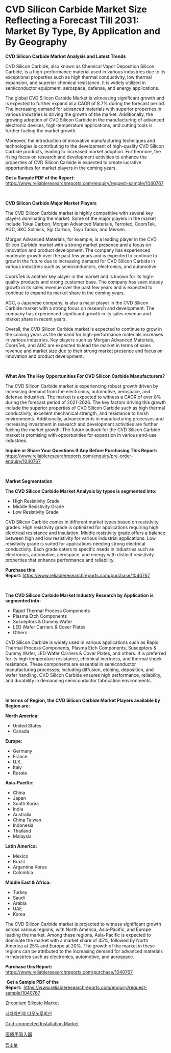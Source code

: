 <p><h1>CVD Silicon Carbide Market Size Reflecting a Forecast Till 2031: Market By Type, By Application and By Geography</h1></p><p><strong>CVD Silicon Carbide Market Analysis and Latest Trends</strong></p>
<p><p>CVD Silicon Carbide, also known as Chemical Vapor Deposition Silicon Carbide, is a high-performance material used in various industries due to its exceptional properties such as high thermal conductivity, low thermal expansion, and superior chemical resistance. It is widely utilized in semiconductor equipment, aerospace, defense, and energy applications.</p><p>The global CVD Silicon Carbide Market is witnessing significant growth and is expected to further expand at a CAGR of 8.7% during the forecast period. The increasing demand for advanced materials with superior properties in various industries is driving the growth of the market. Additionally, the growing adoption of CVD Silicon Carbide in the manufacturing of advanced electronic devices, high-temperature applications, and cutting tools is further fueling the market growth.</p><p>Moreover, the introduction of innovative manufacturing techniques and technologies is contributing to the development of high-quality CVD Silicon Carbide products, leading to increased market adoption. Furthermore, the rising focus on research and development activities to enhance the properties of CVD Silicon Carbide is expected to create lucrative opportunities for market players in the coming years.</p></p>
<p><strong>Get a Sample PDF of the Report:&nbsp;</strong> <a href="https://www.reliableresearchreports.com/enquiry/request-sample/1040767">https://www.reliableresearchreports.com/enquiry/request-sample/1040767</a></p>
<p>&nbsp;</p>
<p><strong>CVD Silicon Carbide Major Market Players</strong></p>
<p><p>The CVD Silicon Carbide market is highly competitive with several key players dominating the market. Some of the major players in the market include Tokai Carbon, Morgan Advanced Materials, Ferrotec, CoorsTek, AGC, SKC Solmics, Sgl Carbon, Toyo Tanso, and Mersen.</p><p>Morgan Advanced Materials, for example, is a leading player in the CVD Silicon Carbide market with a strong market presence and a focus on innovation and product development. The company has experienced moderate growth over the past few years and is expected to continue to grow in the future due to increasing demand for CVD Silicon Carbide in various industries such as semiconductors, electronics, and automotive.</p><p>CoorsTek is another key player in the market and is known for its high-quality products and strong customer base. The company has seen steady growth in its sales revenue over the past few years and is expected to continue to expand its market share in the coming years.</p><p>AGC, a Japanese company, is also a major player in the CVD Silicon Carbide market with a strong focus on research and development. The company has experienced significant growth in its sales revenue and market share in recent years.</p><p>Overall, the CVD Silicon Carbide market is expected to continue to grow in the coming years as the demand for high-performance materials increases in various industries. Key players such as Morgan Advanced Materials, CoorsTek, and AGC are expected to lead the market in terms of sales revenue and market size due to their strong market presence and focus on innovation and product development.</p></p>
<p>&nbsp;</p>
<p><strong>What Are The Key Opportunities For CVD Silicon Carbide Manufacturers?</strong></p>
<p><p>The CVD Silicon Carbide market is experiencing robust growth driven by increasing demand from the electronics, automotive, aerospace, and defense industries. The market is expected to witness a CAGR of over 8% during the forecast period of 2021-2026. The key factors driving this growth include the superior properties of CVD Silicon Carbide such as high thermal conductivity, excellent mechanical strength, and resistance to harsh environments. Additionally, advancements in manufacturing processes and increasing investment in research and development activities are further fueling the market growth. The future outlook for the CVD Silicon Carbide market is promising with opportunities for expansion in various end-use industries.</p></p>
<p><strong>Inquire or Share Your Questions If Any Before Purchasing This Report:</strong> <a href="https://www.reliableresearchreports.com/enquiry/pre-order-enquiry/1040767">https://www.reliableresearchreports.com/enquiry/pre-order-enquiry/1040767</a></p>
<p>&nbsp;</p>
<p><strong>Market Segmentation</strong></p>
<p><strong>The CVD Silicon Carbide Market Analysis by types is segmented into:</strong></p>
<p><ul><li>High Resistivity Grade</li><li>Middle Resistivity Grade</li><li>Low Resistivity Grade</li></ul></p>
<p><p>CVD Silicon Carbide comes in different market types based on resistivity grades. High resistivity grade is optimized for applications requiring high electrical resistance and insulation. Middle resistivity grade offers a balance between high and low resistivity for various industrial applications. Low resistivity grade is suited for applications needing strong electrical conductivity. Each grade caters to specific needs in industries such as electronics, automotive, aerospace, and energy with distinct resistivity properties that enhance performance and reliability.</p></p>
<p><strong>Purchase this Report:&nbsp;</strong><a href="https://www.reliableresearchreports.com/purchase/1040767">https://www.reliableresearchreports.com/purchase/1040767</a></p>
<p>&nbsp;</p>
<p><strong>The CVD Silicon Carbide Market Industry Research by Application is segmented into:</strong></p>
<p><ul><li>Rapid Thermal Process Components</li><li>Plasma Etch Components</li><li>Susceptors & Dummy Wafer</li><li>LED Wafer Carriers & Cover Plates</li><li>Others</li></ul></p>
<p><p>CVD Silicon Carbide is widely used in various applications such as Rapid Thermal Process Components, Plasma Etch Components, Susceptors & Dummy Wafer, LED Wafer Carriers & Cover Plates, and others. It is preferred for its high temperature resistance, chemical inertness, and thermal shock resistance. These components are essential in semiconductor manufacturing processes, including diffusion, etching, deposition, and wafer handling. CVD Silicon Carbide ensures high performance, reliability, and durability in demanding semiconductor fabrication environments.</p></p>
<p>&nbsp;</p>
<p><strong>In terms of Region, the CVD Silicon Carbide Market Players available by Region are:</strong></p>
<p>
    <p> <strong> North America: </strong>
        <ul>
            <li>United States</li>
            <li>Canada</li>
        </ul>
        </p> 
    <p> <strong> Europe: </strong>
        <ul>
            <li>Germany</li>
            <li>France</li>
            <li>U.K.</li>
            <li>Italy</li>
            <li>Russia</li>
        </ul>
        </p> 
    <p> <strong> Asia-Pacific: </strong>
        <ul>
            <li>China</li>
            <li>Japan</li>
            <li>South Korea</li>
            <li>India</li>
            <li>Australia</li>
            <li>China Taiwan</li>
            <li>Indonesia</li>
            <li>Thailand</li>
            <li>Malaysia</li>
        </ul>
        </p> 
    <p> <strong> Latin America: </strong>
        <ul>
            <li>Mexico</li>
            <li>Brazil</li>
            <li>Argentina Korea</li>
            <li>Colombia</li>
        </ul>
        </p> 
    <p> <strong> Middle East & Africa: </strong>
        <ul>
            <li>Turkey</li>
            <li>Saudi</li>
            <li>Arabia</li>
            <li>UAE</li>
            <li>Korea</li>
        </ul>
    </p>
    </p>
<p><p>The CVD Silicon Carbide market is projected to witness significant growth across various regions, with North America, Asia-Pacific, and Europe leading the market. Among these regions, Asia-Pacific is expected to dominate the market with a market share of 45%, followed by North America at 25% and Europe at 20%. The growth of the market in these regions can be attributed to the increasing demand for advanced materials in industries such as electronics, automotive, and aerospace.</p></p>
<p><strong>Purchase this Report: </strong><a href="https://www.reliableresearchreports.com/purchase/1040767">https://www.reliableresearchreports.com/purchase/1040767</a></p>
<p>&nbsp;<strong>Get a Sample PDF of the Report:&nbsp;&nbsp;</strong><a href="https://www.reliableresearchreports.com/enquiry/request-sample/1040767">https://www.reliableresearchreports.com/enquiry/request-sample/1040767</a></p>
<p><strong></strong></p>
<p><p><a href="https://github.com/cecuraprangm/Market-Research-Report-List-1/blob/main/zirconium-silicate-market.md">Zirconium Silicate Market</a></p><p><a href="https://github.com/khytkeqagplkzqvh/Market-Research-Report-List-1/blob/main/5159974193413.md">시타라빈과 다우노루비신</a></p><p><a href="https://issuu.com/reportprime-2/docs/grid-connected-installation-market-size-2030.pptx">Grid-connected Installation Market</a></p><p><a href="https://github.com/bucuel854722/Market-Research-Report-List-1/blob/main/7360177193629.md">医療用吸入器</a></p><p><a href="https://github.com/bvubpqd5241630/Market-Research-Report-List-1/blob/main/6577044193412.md">팁소보</a></p></p>